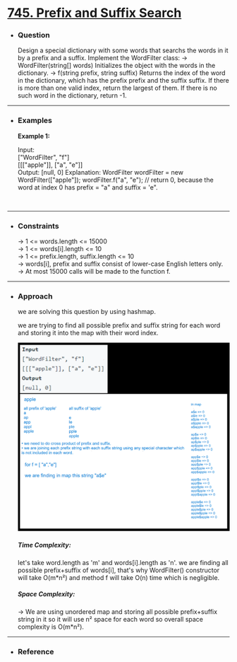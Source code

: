 <a href="https://leetcode.com/problems/prefix-and-suffix-search/"><h1>745. Prefix and Suffix Search</h1></a>

- <h3>Question</h3>
    Design a special dictionary with some words that searchs the words in it by a prefix and a suffix.
    Implement the WordFilter class:
        → WordFilter(string[] words) Initializes the object with the words in the dictionary.
        → f(string prefix, string suffix) Returns the index of the word in the dictionary, which has the prefix prefix and the suffix suffix. If there is more than one valid index, return the largest of them. If there is no such word in the dictionary, return -1.
<hr>

- <h3>Examples</h3>
    <div>
    <b>Example 1:</b>

    Input:<br>
    ["WordFilter", "f"]<br>
    [[["apple"]], ["a", "e"]]<br>
    Output: [null, 0]
    Explanation: 
    WordFilter wordFilter = new WordFilter(["apple"]);
    wordFilter.f("a", "e"); // return 0, because the word at index 0 has prefix = "a" and suffix = 'e".
    </div>
    <br>
<hr>

- <h3>Constraints</h3>
    → 1 <= words.length <= 15000<br>
    → 1 <= words[i].length <= 10<br>
    → 1 <= prefix.length, suffix.length <= 10<br>
    → words[i], prefix and suffix consist of lower-case English letters only.<br>
    → At most 15000 calls will be made to the function f.
<hr>

- <h3>Approach</h3>
    <div>
    <p>
    we are solving this question by using hashmap.
    </p>
    <p>
    we are trying to find all possible prefix and suffix string for each word and storing it into the map with their word index.
    </p>

    ![example-1](images/explanation.png)<br>
    </div>

    <div>
    <h5>Time Complexity: </h5>
    <p>
    let's take word.length as 'm' and words[i].length as 'n'.
    we are finding all possible prefix+suffix of words[i], that's why WordFilter() constructor will take O(m*n²) and method f will take O(n) time which is negligible.
    </p>
    <h5>Space Complexity:</h5>
    <p>→ We are using unordered map and storing all possible prefix+suffix string in it so it will use n² space for each word so overall space complexity is O(m*n²).
    </p>
    </div>
<hr>

- <h3>Reference</h3>
<!-- 1. [Click Here](https://youtu.be/uoFrIIrp5_g) -->
